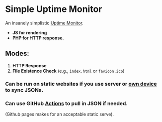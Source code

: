 # Simple Uptime Monitor

An insanely simplistic [Uptime Monitor](https://alcea-wisteria.de/PHP//0demo/2025-08-04-UptimeCheck/status.html#https://ry3yr.github.io/uptimemonitor).

- **JS for rendering** 
- **PHP for HTTP response.**

## Modes:

1. **HTTP Response**
2. **File Existence Check** (e.g., `index.html` or `favicon.ico`)

### Can be run on static websites if you use server or [own device](https://alceawis.de/other/extra/scripts/fakesocialmedia/commentload.html?number=5000&text=When%20you%20don%27t%20want%20to%20ge) to sync JSONs.

### Can use GitHub [Actions](https://github.com/Ry3yr/ry3yr.github.io/blob/main/.github/workflows/download-uptime-checks.yml) to pull in JSON if needed.   
(Github pages makes for an acceptable static serve).
